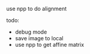<!--
 * @Author: zhouyuchong
 * @Date: 2024-08-20 13:48:45
 * @Description: 
 * @LastEditors: zhouyuchong
 * @LastEditTime: 2024-09-12 17:40:26
-->
use npp to do alignment

todo:
+ debug mode
+ save image to local
+ use npp to get affine matrix